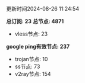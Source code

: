 更新时间2024-08-26 11:24:54

**总订阅: 23**
**总节点: 4871**
- vless节点: 23

**google ping有效节点: 237**
- trojan节点: 10
- ss节点: 73
- v2ray节点: 154

